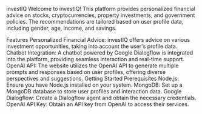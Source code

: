 investIQ
Welcome to investIQ! This platform provides personalized financial advice on stocks, cryptocurrencies, property investments, and government policies. The recommendations are tailored based on user profile data, including gender, age, income, and savings.

Features
Personalized Financial Advice: investIQ offers advice on various investment opportunities, taking into account the user's profile data.
Chatbot Integration: A chatbot powered by Google Dialogflow is integrated into the platform, providing seamless interaction and real-time support.
OpenAI API: The website utilizes the OpenAI API to generate multiple prompts and responses based on user profiles, offering diverse perspectives and suggestions.
Getting Started
Prerequisites
Node.js: Ensure you have Node.js installed on your system.
MongoDB: Set up a MongoDB database to store user profiles and interaction data.
Google Dialogflow: Create a Dialogflow agent and obtain the necessary credentials.
OpenAI API Key: Obtain an API key from OpenAI to access their services.
